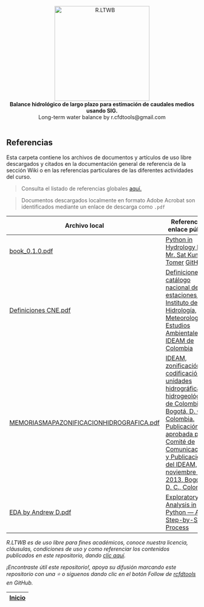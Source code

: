 <div align="center">
  <br>
  <img alt="R.LTWB" src="https://github.com/rcfdtools/R.LTWB/blob/main/.icons/R.LTWB.svg" width="250px">
  <br><b>Balance hidrológico de largo plazo para estimación de caudales medios usando SIG.</b><br>Long-term water balance by r.cfdtools@gmail.com<br><br>  
</div>


## Referencias

Esta carpeta contiene los archivos de documentos y artículos de uso libre descargados y citados en la documentación general de referencia de la sección Wiki o en las referencias particulares de las diferentes actividades del curso. 

> Consulta el listado de referencias globales [aquí.](https://github.com/rcfdtools/R.LTWB/wiki/Referencias)

> Documentos descargados localmente en formato Adobe Acrobat son identificados mediante un enlace de descarga como `.pdf`

| Archivo local                                                                                                                            | Referencia y enlace público                                                                                                                                                                                                                                                                                                                               |
|------------------------------------------------------------------------------------------------------------------------------------------|-----------------------------------------------------------------------------------------------------------------------------------------------------------------------------------------------------------------------------------------------------------------------------------------------------------------------------------------------------------|
| [book_0.1.0.pdf](https://github.com/rcfdtools/R.LTWB/blob/main/.refs/book_0.1.0.pdf)                                                     | [Python in Hydrology by Mr. Sat Kumar Tomer](https://code.google.com/archive/p/python-in-hydrology/downloads)  [GitHub](https://github.com/livingworld/Python-in-Hydrology)                                                                                                                                                                               |
| [Definiciones CNE.pdf](https://github.com/rcfdtools/R.LTWB/blob/main/.refs/Definiciones%20CNE.pdf)                                       | [Definiciones del catálogo nacional de estaciones del  Instituto de Hidrología, Meteorología y Estudios Ambientales - IDEAM de Colombia](http://www.ideam.gov.co/documents/10182/557765/Definiciones+CNE.pdf)                                                                                                                                             |
| [MEMORIASMAPAZONIFICACIONHIDROGRAFICA.pdf](https://github.com/rcfdtools/R.LTWB/blob/main/.refs/MEMORIASMAPAZONIFICACIONHIDROGRAFICA.pdf) | [IDEAM, zonificación y codificación de unidades hidrográficas e hidrogeológicas de Colombia, Bogotá, D. C., Colombia. Publicación aprobada por el Comité de Comunicaciones y Publicaciones del IDEAM, noviembre de 2013, Bogotá, D. C., Colombia.](http://documentacion.ideam.gov.co/openbiblio/bvirtual/022655/MEMORIASMAPAZONIFICACIONHIDROGRAFICA.pdf) |
| [EDA by Andrew D.pdf](https://github.com/rcfdtools/R.LTWB/blob/main/.refs/EDA%20by%20Andrew%20D.pdf)                                     | [Exploratory Data Analysis in Python — A Step-by-Step Process](https://towardsdatascience.com/exploratory-data-analysis-in-python-a-step-by-step-process-d0dfa6bf94ee)                                                                                                                                                                                    |


_R.LTWB es de uso libre para fines académicos, conoce nuestra licencia, cláusulas, condiciones de uso y como referenciar los contenidos publicados en este repositorio, dando [clic aquí](https://github.com/rcfdtools/R.LTWB/wiki/License)._

_¡Encontraste útil este repositorio!, apoya su difusión marcando este repositorio con una ⭐ o síguenos dando clic en el botón Follow de [rcfdtools](https://github.com/rcfdtools) en GitHub._

| [Inicio](https://github.com/rcfdtools/R.LTWB/wiki) |
|----------------------------------------------------|